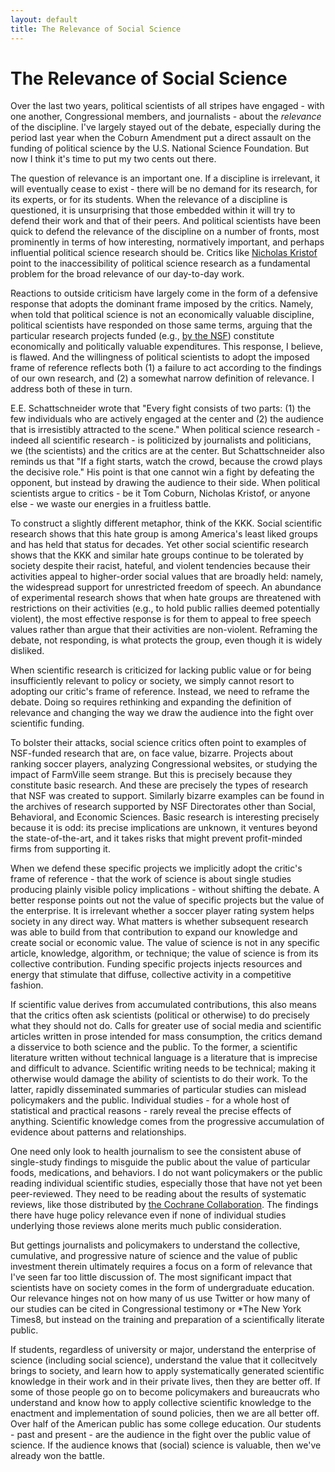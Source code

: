 ```yaml
---
layout: default
title: The Relevance of Social Science
---
```



# The Relevance of Social Science #

Over the last two years, political scientists of all stripes have engaged - with one another, Congressional members, and journalists - about the *relevance* of the discipline. I've largely stayed out of the debate, especially during the period last year when the Coburn Amendment put a direct assault on the funding of political science by the U.S. National Science Foundation. But now I think it's time to put my two cents out there.

The question of relevance is an important one. If a discipline is irrelevant, it will eventually cease to exist - there will be no demand for its research, for its experts, or for its students. When the relevance of a discipline is questioned, it is unsurprising that those embedded within it will try to defend their work and that of their peers. And political scientists have been quick to defend the relevance of the discipline on a number of fronts, most prominently in terms of how interesting, normatively important, and perhaps influential political science research should be. Critics like [Nicholas Kristof](http://www.nytimes.com/2014/02/16/opinion/sunday/kristof-professors-we-need-you.html?smid=tw-share&_r=1) point to the inaccessibility of political science research as a fundamental problem for the broad relevance of our day-to-day work.

Reactions to outside criticism have largely come in the form of a defensive response that adopts the dominant frame imposed by the critics. Namely, when told that political science is not an economically valuable discipline, political scientists have responded on those same terms, arguing that the particular research projects funded (e.g., [by the NSF](http://themonkeycage.org/2012/05/15/what-has-the-nsf-wrought/)) constitute economically and politically valuable expenditures. This response, I believe, is flawed. And the willingness of political scientists to adopt the imposed frame of reference reflects both (1) a failure to act according to the findings of our own research, and (2) a somewhat narrow definition of relevance. I address both of these in turn.

E.E. Schattschneider wrote that "Every fight consists of two parts: (1) the few individuals who are actively engaged at the center and (2) the audience that is irresistibly attracted to the scene." When political science research - indeed all scientific research - is politicized by journalists and politicians, we (the scientists) and the critics are at the center. But Schattschneider also reminds us that "If a fight starts, watch the crowd, because the crowd plays the decisive role." His point is that one cannot win a fight by defeating the opponent, but instead by drawing the audience to their side. When political scientists argue to critics - be it Tom Coburn, Nicholas Kristof, or anyone else - we waste our energies in a fruitless battle.

To construct a slightly different metaphor, think of the KKK. Social scientific research shows that this hate group is among America's least liked groups and has held that status for decades. Yet other social scientific research shows that the KKK and similar hate groups continue to be tolerated by society despite their racist, hateful, and violent tendencies because their activities appeal to higher-order social values that are broadly held: namely, the widespread support for unrestricted freedom of speech. An abundance of experimental research shows that when hate groups are threatened with restrictions on their activities (e.g., to hold public rallies deemed potentially violent), the most effective response is for them to appeal to free speech values rather than argue that their activities are non-violent. Reframing the debate, not responding, is what protects the group, even though it is widely disliked.

When scientific research is criticized for lacking public value or for being insufficiently relevant to policy or society, we simply cannot resort to adopting our critic's frame of reference. Instead, we need to reframe the debate. Doing so requires rethinking and expanding the definition of relevance and changing the way we draw the audience into the fight over scientific funding.

To bolster their attacks, social science critics often point to examples of NSF-funded research that are, on face value, bizarre. Projects about ranking soccer players, analyzing Congressional websites, or studying the impact of FarmVille seem strange. But this is precisely because they constitute basic research. And these are precisely the types of research that NSF was created to support. Similarly bizarre examples can be found in the archives of research supported by NSF Directorates other than Social, Behavioral, and Economic Sciences. Basic research is interesting precisely because it is odd: its precise implications are unknown, it ventures beyond the state-of-the-art, and it takes risks that might prevent profit-minded firms from supporting it.

When we defend these specific projects we implicitly adopt the critic's frame of reference - that the work of science is about single studies producing plainly visible policy implications - without shifting the debate. A better response points out not the value of specific projects but the value of the enterprise. It is irrelevant whether a soccer player rating system helps society in any direct way. What matters is whether subsequent research was able to build from that contribution to expand our knowledge and create social or economic value. The value of science is not in any specific article, knowledge, algorithm, or technique; the value of science is from its collective contribution. Funding specific projects injects resources and energy that stimulate that diffuse, collective activity in a competitive fashion.

If scientific value derives from accumulated contributions, this also means that the critics often ask scientists (political or otherwise) to do precisely what they should not do. Calls for greater use of social media and scientific articles written in prose intended for mass consumption, the critics demand a disservice to both science and the public. To the former, a scientific literature written without technical language is a literature that is imprecise and difficult to advance. Scientific writing needs to be technical; making it otherwise would damage the ability of scientists to do their work. To the latter, rapidly disseminated summaries of particular studies can mislead policymakers and the public. Individual studies - for a whole host of statistical and practical reasons - rarely reveal the precise effects of anything. Scientific knowledge comes from the progressive accumulation of evidence about patterns and relationships.

One need only look to health journalism to see the consistent abuse of single-study findings to misguide the public about the value of particular foods, medications, and behaviors. I do not want policymakers or the public reading individual scientific studies, especially those that have not yet been peer-reviewed. They need to be reading about the results of systematic reviews, like those distributed by [the Cochrane Collaboration](http://www.cochrane.org/). The findings there have huge policy relevance even if none of individual studies underlying those reviews alone merits much public consideration.

But gettings journalists and policymakers to understand the collective, cumulative, and progressive nature of science and the value of public investment therein ultimately requires a focus on a form of relevance that I've seen far too little discussion of. The most significant impact that scientists have on society comes in the form of undergraduate education. Our relevance hinges not on how many of us use Twitter or how many of our studies can be cited in Congressional testimony or *The New York Times8, but instead on the training and preparation of a scientifically literate public.

If students, regardless of university or major, understand the enterprise of science (including social science), understand the value that it collecitvely brings to society, and learn how to apply systematically generated scientific knowledge in their work and in their private lives, then they are better off. If some of those people go on to become policymakers and bureaucrats who understand and know how to apply collective scientific knowledge to the enactment and implementation of sound policies, then we are all better off. Over half of the American public has some college education. Our students - past and present - are the audience in the fight over the public value of science. If the audience knows that (social) science is valuable, then we've already won the battle.

